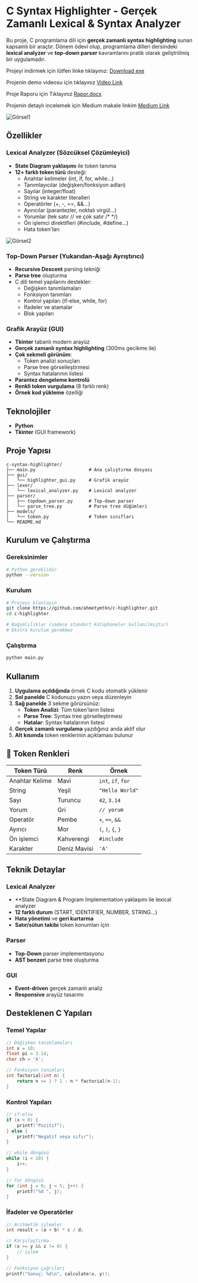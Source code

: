 # C Syntax Highlighter - Gerçek Zamanlı Lexical & Syntax Analyzer
Bu proje, C programlama dili için **gerçek zamanlı syntax highlighting** sunan kapsamlı bir araçtır. Dönem ödevi olup, programlama dilleri dersindeki **lexical analyzer** ve **top-down parser** kavramlarını pratik olarak geliştriilmiş bir uygulamadır.

Projeyi indirmek için lütfen linke tıklayınız: [Download exe](https://github.com/ahmetymtkn/c-highlighter/releases/download/v1.0.0/ahmetymtkn.exe)

Projenin demo videosu için tıklayınız [Video Link](https://youtu.be/AVBdw8v4gy8)

Proje Raporu için Tıklayınız [Rapor.docx](https://github.com/ahmetymtkn/c-highlighter/raw/refs/heads/main/Rapor.docx)

Projenin detaylı incelemek için Medium makale linkim [Medium Link](https://medium.com/@yumutkanahmet19/c-syntax-highlighter-gerçek-zamanlı-lexical-syntax-analyzer-9ff701ca70df)




![Görsel1](https://github.com/ahmetymtkn/c-highlighter/blob/main/src/program_gorsel1.png)




## Özellikler

### Lexical Analyzer (Sözcüksel Çözümleyici)
- **State Diagram yaklaşımı** ile token tanıma
- **12+ farklı token türü** desteği:
  - Anahtar kelimeler (int, if, for, while...)
  - Tanımlayıcılar (değişken/fonksiyon adları)
  - Sayılar (integer/float)
  - String ve karakter literalleri
  - Operatörler (+, -, ==, &&...)
  - Ayırıcılar (parantezler, noktalı virgül...)
  - Yorumlar (tek satır // ve çok satır /* */)
  - Ön işlemci direktifleri (#include, #define...)
  - Hata token'ları
    
![Görsel2](https://github.com/ahmetymtkn/c-highlighter/blob/main/src/program_gorsel2.png)

### Top-Down Parser (Yukarıdan-Aşağı Ayrıştırıcı)
- **Recursive Descent** parsing tekniği
- **Parse tree** oluşturma
- C dili temel yapılarını destekler:
  - Değişken tanımlamaları
  - Fonksiyon tanımları
  - Kontrol yapıları (if-else, while, for)
  - İfadeler ve atamalar
  - Blok yapıları

### Grafik Arayüz (GUI)
- **Tkinter** tabanlı modern arayüz
- **Gerçek zamanlı syntax highlighting** (300ms gecikme ile)
- **Çok sekmeli görünüm**:
  - Token analizi sonuçları
  - Parse tree görselleştirmesi
  - Syntax hatalarının listesi
- **Parantez dengeleme kontrolü**
- **Renkli token vurgulama** (8 farklı renk)
- **Örnek kod yükleme** özelliği

## Teknolojiler

- **Python**
- **Tkinter** (GUI framework)

## Proje Yapısı

```
c-syntax-highlighter/
├── main.py                    # Ana çalıştırma dosyası
├── gui/
│   └── highlighter_gui.py     # Grafik arayüz
├── lexer/
│   └── lexical_analyzer.py    # Lexical analyzer
├── parser/
│   ├── topdown_parser.py      # Top-down parser
│   └── parse_tree.py          # Parse tree düğümleri
├── models/
│   └── token.py               # Token sınıfları
└── README.md
```

## Kurulum ve Çalıştırma

### Gereksinimler
```bash
# Python gereklidir
python --version
```

### Kurulum
```bash
# Projeyi klonlayın
git clone https://github.com/ahmetymtkn/c-highlighter.git
cd c-highlighter

# Bağımlılıklar (sadece standart kütüphaneler kullanılmıştır)
# Ekstra kurulum gerekmez
```

### Çalıştırma
```bash
python main.py
```

## Kullanım

1. **Uygulama açıldığında** örnek C kodu otomatik yüklenir
2. **Sol panelde** C kodunuzu yazın veya düzenleyin
3. **Sağ panelde** 3 sekme görürsünüz:
   - **Token Analizi**: Tüm token'ların listesi
   - **Parse Tree**: Syntax tree görselleştirmesi
   - **Hatalar**: Syntax hatalarının listesi
4. **Gerçek zamanlı vurgulama** yazdığınız anda aktif olur
5. **Alt kısımda** token renklerinin açıklaması bulunur

## 🎨 Token Renkleri

| Token Türü | Renk | Örnek |
|------------|------|-------|
| Anahtar Kelime | Mavi | `int`, `if`, `for` |
| String | Yeşil | `"Hello World"` |
| Sayı | Turuncu | `42`, `3.14` |
| Yorum | Gri | `// yorum` |
| Operatör | Pembe | `+`, `==`, `&&` |
| Ayırıcı | Mor | `(`, `)`, `{`, `}` |
| Ön işlemci | Kahverengi | `#include` |
| Karakter | Deniz Mavisi | `'A'` |

## Teknik Detaylar

### Lexical Analyzer
- **State Diagram & Program Implementation yaklaşımı ile lexical analyzer
- **12 farklı durum** (START, IDENTIFIER, NUMBER, STRING...)
- **Hata yönetimi** ve **geri kurtarma**
- **Satır/sütun takibi** token konumları için

### Parser
- **Top-Down** parser implementasyonu
- **AST benzeri** parse tree oluşturma

### GUI
- **Event-driven** gerçek zamanlı analiz
- **Responsive** arayüz tasarımı

## Desteklenen C Yapıları

### Temel Yapılar
```c
// Değişken tanımlamaları
int x = 10;
float pi = 3.14;
char ch = 'A';

// Fonksiyon tanımları
int factorial(int n) {
    return n <= 1 ? 1 : n * factorial(n-1);
}
```

### Kontrol Yapıları
```c
// if-else
if (x > 0) {
    printf("Pozitif");
} else {
    printf("Negatif veya sıfır");
}

// while döngüsü
while (i < 10) {
    i++;
}

// for döngüsü
for (int j = 0; j < 5; j++) {
    printf("%d ", j);
}
```

### İfadeler ve Operatörler
```c
// Aritmetik işlemler
int result = (a + b) * c / d;

// Karşılaştırma
if (x >= y && z != 0) {
    // işlem
}

// Fonksiyon çağrıları
printf("Sonuç: %d\n", calculate(x, y));
```



